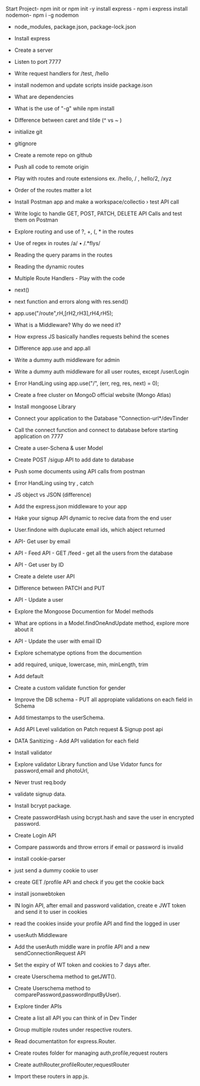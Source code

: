 Start Project- npm init or npm init -y
install express - npm i express
install nodemon- npm i -g nodemon


- node_modules, package.json, package-lock.json
- Install express
- Create a server
- Listen to port 7777
- Write request handlers for /test, /hello
- install nodemon and update scripts inside package.ison
- What are dependencies
- What is the use of "-g" while npm install

- Difference between caret and tilde (^ vs ~ )
- initialize git
- gitignore
- Create a remote repo on github
- Push all code to remote origin
- Play with routes and route extensions ex. /hello, / , hello/2, /xyz
- Order of the routes matter a lot
- Install Postman app and make a workspace/collectio › test API call
- Write logic to handle GET, POST, PATCH, DELETE API Calls and test them on Postman
- Explore routing and use of ?, +, (, * in the routes
- Use of regex in routes /a/ • /.*flys/
- Reading the query params in the routes
- Reading the dynamic routes

- Multiple Route Handlers - Play with the code
- next()
- next function and errors along with res.send()
- app.use("/route",rH,[rH2,rH3],rH4,rH5);
- What is a Middleware? Why do we need it?
- How express JS basically handles requests behind the scenes
- Difference app.use and app.all
- Write a dummy auth middleware for admin
- Write a dummy auth middleware for all user routes, except /user/Login
- Error HandLing using app.use("/", (err, reg, res, next) = 0);

- Create a free cluster on MongoD official website (Mongo Atlas)
- Install mongoose Library
- Connect your application to the Database "Connection-url*/devTinder
- Call the connect function and connect to database before starting application on 7777
- Create a user-Schena & user Model
- Create POST /sigup API to add date to database
- Push some documents using API calls from postman
- Error HandLing using try , catch
- JS object vs JSON (difference)
- Add the express.json middleware to your app
- Hake your signup API dynamic to recive data from the end user
- User.findone with duplucate email ids, which abject returned
- API- Get user by email
- API - Feed API - GET /feed - get all the users from the database
- API - Get user by ID
- Create a delete user API
- Difference between PATCH and PUT
- API - Update a user
- Explore the Mongoose Documention for Model methods
- What are options in a Model.findOneAndUpdate method, explore more about it
- API - Update the user with email ID

- Explore schematype options from the documention
- add required, unique, lowercase, min, minLength, trim
- Add default
- Create a custom validate function for gender
- Improve the DB schema - PUT all appropiate validations on each field in Schema
- Add timestamps to the userSchema.
- Add API Level validation on Patch request & Signup post api
- DATA Sanitizing - Add API validation for each field
- Install validator
- Explore validator Library function and Use Vidator funcs for password,email and photoUrl,
- Never trust req.body

- validate signup data.
- Install bcrypt package.
- Create passwordHash using bcrypt.hash and save the user in encrypted password.

- Create Login API
- Compare passwords and throw errors if email or password is invalid
- install cookie-parser
- just send a dummy cookie to user
- create GET /profile APi and check if you get the cookie back
- install jsonwebtoken
- IN login API, after email and password validation, create e JWT token and send it to user in cookies
- read the cookies inside your profile API and find the logged in user
- userAuth Middleware
- Add the userAuth middle ware in profile API and a new sendConnectionRequest API
- Set the expiry of WT token and cookies to 7 days after.
- create Userschema method to getJWT().
- Create Userschema method to comparePassword,passwordInputByUser).

- Explore tinder APIs
- Create a list all API you can think of in Dev Tinder
- Group multiple routes under respective routers.
- Read documentatiton for express.Router.
- Create routes folder for managing auth,profile,request routers
- Create authRouter,profileRouter,requestRouter
- Import these routers in app.js.


